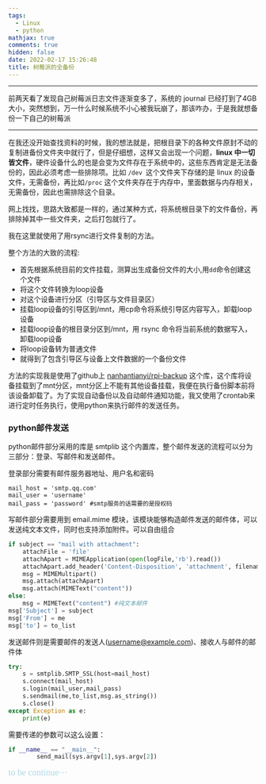 ```yaml
---
tags:
  - Linux
  - python
mathjax: true
comments: true
hidden: false
date: 2022-02-17 15:26:48
title: 树莓派的全备份
---
```

***
前两天看了发现自己树莓派日志文件逐渐变多了，系统的 journal 已经打到了4GB大小，突然想到，万一什么时候系统不小心被我玩崩了，那该咋办，于是我就想备份一下自己的树莓派<!-- more -->

***
​	在我还没开始查找资料的时候，我的想法就是，把根目录下的各种文件原封不动的复制进备份文件夹中就行了，但是仔细想，这样又会出现一个问题，**linux 中一切皆文件**，硬件设备什么的也是会变为文件存在于系统中的，这些东西肯定是无法备份的，因此必须考虑一些排除项。比如 `/dev `这个文件夹下存储的是 linux 的设备文件，无需备份，再比如`/proc` 这个文件夹存在于内存中，里面数据与内存相关，无需备份，因此也需排除这个目录。

网上找找，思路大致都是一样的，通过某种方式，将系统根目录下的文件备份，再排除掉其中一些文件夹，之后打包就行了。

我在这里就使用了用rsync进行文件复制的方法。

整个方法的大致的流程:

* 首先根据系统目前的文件挂载，测算出生成备份文件的大小,用`dd`命令创建这个文件
* 将这个文件转换为loop设备
* 对这个设备进行分区（引导区与文件目录区）
* 挂载loop设备的引导区到/mnt，用cp命令将系统引导区内容写入，卸载loop设备
* 挂载loop设备的根目录分区到/mnt，用 rsync 命令将当前系统的数据写入，卸载loop设备
* 将loop设备转为普通文件
* 就得到了包含引导区与设备上文件数据的一个备份文件

方法的实现我是使用了github上 [nanhantianyi/rpi-backup](https://github.com/nanhantianyi/rpi-backup) 这个库，这个库将设备挂载到了mnt分区，mnt分区上不能有其他设备挂载，我便在执行备份脚本前将该设备卸载了。为了实现自动备份以及自动邮件通知功能，我又使用了crontab来进行定时任务执行，使用python来执行邮件的发送任务。

### python邮件发送

python邮件部分采用的库是 smtplib 这个内置库，整个邮件发送的流程可以分为三部分：登录、写邮件和发送邮件。

登录部分需要有邮件服务器地址、用户名和密码

```
mail_host = 'smtp.qq.com'   
mail_user = 'username'
mail_pass = 'password' #smtp服务的话需要的是授权码
```

写邮件部分需要用到 email.mime 模块，该模块能够构造邮件发送的邮件体，可以发送纯文本文件，同时也支持添加附件。可以自由组合

```python
if subject == "mail with attachment":
    attachFile = 'file'
    attachApart = MIMEApplication(open(logFile,'rb').read())
    attachApart.add_header('Content-Disposition', 'attachment', filename=attachFile)
    msg = MIMEMultipart()
    msg.attach(attachApart)
    msg.attach(MIMEText("content"))
else:
    msg = MIMEText("content") #纯文本邮件
msg['Subject'] = subject
msg['From'] = me 
msg['to'] = to_list 
```

发送邮件则是需要邮件的发送人(username@example.com)、接收人与邮件的邮件体

```python
try: 
    s = smtplib.SMTP_SSL(host=mail_host) 
    s.connect(mail_host) 
    s.login(mail_user,mail_pass) 
    s.sendmail(me,to_list,msg.as_string())
    s.close()
except Exception as e: 
    print(e) 
```

需要传递的参数可以这么设置：

```python
if __name__ == "__main__": 
        send_mail(sys.argv[1],sys.argv[2])
```



<font size=4 face="幼圆" color='lightblue'>to be continue···</font>

<!-- ## 参考资料

<div style="width:70%;margin:auto">{% asset_img xxx %}</div> -->
